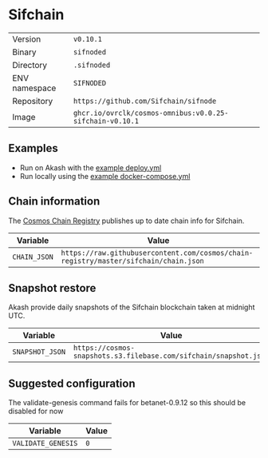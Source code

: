 # Sifchain

| | |
|---|---|
|Version|`v0.10.1`|
|Binary|`sifnoded`|
|Directory|`.sifnoded`|
|ENV namespace|`SIFNODED`|
|Repository|`https://github.com/Sifchain/sifnode`|
|Image|`ghcr.io/ovrclk/cosmos-omnibus:v0.0.25-sifchain-v0.10.1`|

## Examples

- Run on Akash with the [example deploy.yml](./deploy.yml)
- Run locally using the [example docker-compose.yml](./docker-compose.yml)

## Chain information

The [Cosmos Chain Registry](https://github.com/cosmos/chain-registry) publishes up to date chain info for Sifchain.

|Variable|Value|
|---|---|
|`CHAIN_JSON`|`https://raw.githubusercontent.com/cosmos/chain-registry/master/sifchain/chain.json`|

## Snapshot restore

Akash provide daily snapshots of the Sifchain blockchain taken at midnight UTC.

|Variable|Value|
|---|---|
|`SNAPSHOT_JSON`|`https://cosmos-snapshots.s3.filebase.com/sifchain/snapshot.json`|

## Suggested configuration

The validate-genesis command fails for betanet-0.9.12 so this should be disabled for now

|Variable|Value|
|---|---|
|`VALIDATE_GENESIS`|`0`|
